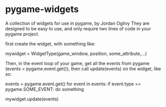 # pygame-widgets
A collection of widgets for use in pygame, by Jordan Ogilvy
They are designed to be easy to use, and only require two lines of code in your pygame project.

first create the widget, with something like:

mywidget = WidgetType(game_window, position, some_attribute,...)

Then, in the event loop of your game, get all the events from pygame (events = pygame.event.get()), then
call update(events) on the widget, like so:

events = pygame.event.get()
for event in events:
  if event.type == pygame.SOME_EVENT:
    do something
    
    
mywidget.update(events)
